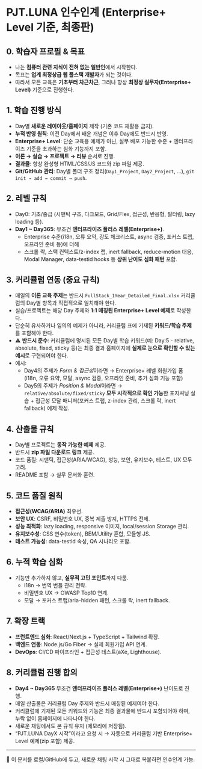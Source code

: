 # PJT.LUNA 인수인계 (Enterprise+ Level 기준, 최종판)

## 0. 학습자 프로필 & 목표
- 나는 **컴퓨터 관련 지식이 전혀 없는 일반인**에서 시작한다.
- 목표는 **업계 최정상급 웹 풀스택 개발자**가 되는 것이다.
- 따라서 모든 교육은 **기초부터 차근차근**, 그러나 항상 **최정상 실무자(Enterprise+ Level)** 기준으로 진행한다.

## 1. 학습 진행 방식
- Day별 **새로운 레이아웃/홈페이지** 제작 (기존 코드 재활용 금지).
- **누적 반영 원칙**: 이전 Day에서 배운 개념은 이후 Day에도 반드시 반영.
- **Enterprise+ Level**: 단순 교육용 예제가 아닌, 실무 배포 가능한 수준 + 엔터프라이즈 기준을 초과하는 심화 기능까지 포함.
- **이론 → 실습 → 프로젝트 → 리뷰** 순서로 진행.
- **결과물**: 항상 완성형 HTML/CSS/JS 코드와 zip 파일 제공.
- **Git/GitHub 관리**: Day별 폴더 구조 정리(`Day1_Project`, `Day2_Project`, …), `git init → add → commit → push`.

## 2. 레벨 규칙
- Day0: 기초/중급 (시맨틱 구조, 다크모드, Grid/Flex, 접근성, 반응형, 필터링, lazy loading 등).
- **Day1 ~ Day365**: 무조건 **엔터프라이즈 플러스 레벨(Enterprise+)**.  
  - Enterprise 수준(i18n, 오류 요약, 강도 체크리스트, async 검증, 포커스 트랩, 오프라인 준비 등)에 더해  
  - 스크롤 락, 스택 컨텍스트/z-index 랩, inert fallback, reduce-motion 대응, Modal Manager, data-testid hooks 등 **상위 난이도 심화 패턴** 포함.

## 3. 커리큘럼 연동 (중요 규칙)
- 매일의 **이론 교육 주제**는 반드시 `FullStack_1Year_Detailed_Final.xlsx` 커리큘럼의 Day별 항목과 직접적으로 일치해야 한다.
- 실습/프로젝트는 해당 Day 주제와 **1:1 매칭된 Enterprise+ Level 예제**로 작성한다.
- 단순히 유사하거나 임의의 예제가 아니라, 커리큘럼 표에 기재된 **키워드/학습 주제**를 포함해야 한다.
- ⚠️ **반드시 준수**: 커리큘럼에 명시된 모든 Day별 학습 키워드(예: Day:5 - relative, absolute, fixed, sticky 등)는 최종 결과 홈페이지에 **실제로 눈으로 확인할 수 있는 예시**로 구현되어야 한다.
- 예시:  
  - Day4의 주제가 *Form & 접근성*이라면 → Enterprise+ 레벨 회원가입 폼(i18n, 오류 요약, 모달, async 검증, 오프라인 준비, 추가 심화 기능 포함)  
  - Day5의 주제가 *Position & Modal*이라면 → `relative/absolute/fixed/sticky` **모두 시각적으로 확인 가능**한 포지셔닝 실습 + 접근성 모달 매니저(포커스 트랩, z-index 관리, 스크롤 락, inert fallback) 예제 작성.

## 4. 산출물 규칙
- Day별 프로젝트는 **동작 가능한 예제** 제공.
- 반드시 **zip 파일 다운로드 링크** 제공.
- 코드 품질: 시맨틱, 접근성(ARIA/WCAG), 성능, 보안, 유지보수, 테스트, UX 모두 고려.
- README 포함 → 실무 문서화 훈련.

## 5. 코드 품질 원칙
- **접근성(WCAG/ARIA)** 최우선.
- **보안 UX**: CSRF, 비밀번호 UX, 중복 제출 방지, HTTPS 전제.
- **성능 최적화**: lazy loading, responsive 이미지, local/session Storage 관리.
- **유지보수성**: CSS 변수(token), BEM/Utility 혼합, 모듈형 JS.
- **테스트 가능성**: data-testid 속성, QA 시나리오 포함.

## 6. 누적 학습 심화
- 기능만 추가하지 않고, **실무적 고민 포인트**까지 다룸.
  - i18n → 번역 번들 관리 전략.
  - 비밀번호 UX → OWASP Top10 연계.
  - 모달 → 포커스 트랩/aria-hidden 패턴, 스크롤 락, inert fallback.

## 7. 확장 트랙
- **프런트엔드 심화**: React/Next.js + TypeScript + Tailwind 확장.
- **백엔드 연동**: Node.js/Go Fiber → 실제 회원가입 API 연계.
- **DevOps**: CI/CD 파이프라인 + 접근성 테스트(aXe, Lighthouse).

## 8. 커리큘럼 진행 합의
- **Day4 ~ Day365** 무조건 **엔터프라이즈 플러스 레벨(Enterprise+)** 난이도로 진행.
- 매일 산출물은 커리큘럼 Day 주제와 반드시 매칭된 예제여야 한다.
- 커리큘럼에 기재된 모든 키워드와 기능은 최종 결과물에 반드시 포함되어야 하며, 누락 없이 홈페이지에 나타나야 한다.
- 새로운 채팅에서도 본 규칙 유지 (메모리에 저장됨).
- “PJT.LUNA DayX 시작”이라고 요청 시 → 자동으로 커리큘럼 기반 Enterprise+ Level 예제(zip 포함) 제공.

---

📌 이 문서를 로컬/GitHub에 두고, 새로운 채팅 시작 시 그대로 복붙하면 인수인계 가능.
